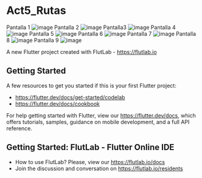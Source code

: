 # Act5_Rutas
Pantalla 1
![image](https://github.com/user-attachments/assets/4cd232fa-d5cb-4b3a-afc1-07f63fb1bbbe)
Pantalla 2
![image](https://github.com/user-attachments/assets/671d62e0-7549-42d6-80b1-4781f53ba840)
Pantalla3
![image](https://github.com/user-attachments/assets/2ab7f42d-ae1a-4393-9bb4-8ba84d510273)
Pantalla 4
![image](https://github.com/user-attachments/assets/0a5e6abd-979c-4a7b-8e63-a426102d0c6a)
Pantalla 5
![image](https://github.com/user-attachments/assets/0aa67cb2-982c-4d1b-97f0-3de093ad4d72)
Pantalla 6
![image](https://github.com/user-attachments/assets/855506d6-b25a-4c15-9924-68fce2adb6bd)
Pantalla 7
![image](https://github.com/user-attachments/assets/41ede364-45b0-4a07-ad04-1a7aaee3d477)
Pantalla 8
![image](https://github.com/user-attachments/assets/f8737a92-78bd-48cc-8bbd-85f2ec311b32)
Pantalla 9
![image](https://github.com/user-attachments/assets/b8b4b52e-beeb-40ca-a38f-853fd0a064a8)









A new Flutter project created with FlutLab - https://flutlab.io

## Getting Started

A few resources to get you started if this is your first Flutter project:

- https://flutter.dev/docs/get-started/codelab
- https://flutter.dev/docs/cookbook

For help getting started with Flutter, view our
https://flutter.dev/docs, which offers tutorials,
samples, guidance on mobile development, and a full API reference.

## Getting Started: FlutLab - Flutter Online IDE

- How to use FlutLab? Please, view our https://flutlab.io/docs
- Join the discussion and conversation on https://flutlab.io/residents
